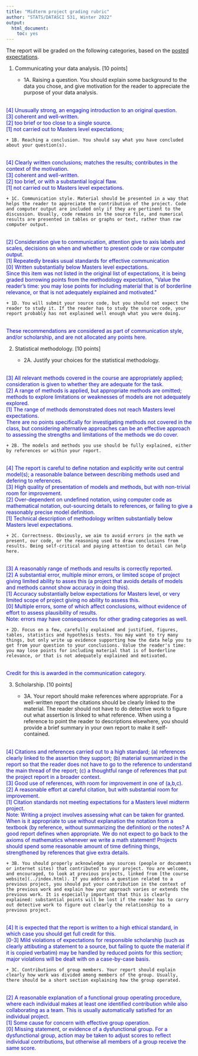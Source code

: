 ```yaml
---
title: "Midterm project grading rubric"
author: "STATS/DATASCI 531, Winter 2022"
output:
  html_document:
    toc: yes
---
```


The report will be graded on the following categories, based on the [posted expectations](midterm_project/midterm_project_info.html).

1. Communicating your data analysis. [10 points]

    + 1A. Raising a question. You should explain some background to the data you chose, and give motivation for the reader to appreciate the purpose of your data analysis.
<br>
<span style="color: blue;">
[4] Unusually strong, an engaging introduction to an original question.
<br>
[3] coherent and well-written.
<br>
[2] too brief or too close to a single source.
<br>
[1] not carried out to Masters level expectations;
</span>

    + 1B. Reaching a conclusion. You should say what you have concluded about your question(s).
<br>
<span style="color: blue;">
[4] Clearly written conclusions; matches the results; contributes in the context of the motivation.
<br>
[3] coherent and well-written.
<br>
[2] too brief, or with a substantial logical flaw.
<br>
[1] not carried out to Masters level expectations.
</span>

    + 1C. Communication style. Material should be presented in a way that helps the reader to appreciate the contribution of the project. Code and computer output are included only if they are pertinent to the discussion. Usually, code remains in the source file, and numerical results are presented in tables or graphs or text, rather than raw computer output.
<br>
<span style="color: blue;">
[2] Consideration give to communication, attention give to axis labels and scales, decisions on when and whether to present code or raw computer output.
<br>
[1] Repeatedly breaks usual standards for effective communication
<br>
[0] Written substantially below Masters level expectations.
<br>
Since this item was not listed in the original list of expectations, it is being graded borrowing points from the methodology expectation, "Value the reader’s time: you may lose points for including material that is of borderline relevance, or that is not adequately explained and motivated."
</span>

    + 1D. You will submit your source code, but you should not expect the reader to study it. If the reader has to study the source code, your report probably has not explained well enough what you were doing.
<br>
<span style="color: blue;">
These recommendations are considered as part of communication style, and/or scholarship, and are not allocated any points here.
</span>



2. Statistical methodology. [10 points]

    + 2A. Justify your choices for the statistical methodology.
<br>
<span style="color: blue;">
[3] All relevant methods covered in the course are appropriately applied; consideration is given to whether they are adequate for the task.
<br>
[2] A range of methods is applied, but appropriate methods are omitted; methods to explore limitations or weaknesses of models are not adequately explored.
<br>
[1] The range of methods demonstrated does not reach Masters level expectations. 
<br>
There are no points specifically for investigating methods not covered in the class, but considering alternative approaches can be an effective approach to assessing the strengths and limitations of the methods we do cover.
<br>
</span>

    + 2B. The models and methods you use should be fully explained, either by references or within your report.
<br>
<span style="color: blue;">
[4] The report is careful to define notation and explicitly write out central model(s); a reasonable balance between describing methods used and defering to references.
<br>
[3] High quality of presentation of models and methods, but with non-trivial room for improvement.
<br>
[2] Over-dependent on undefined notation, using computer code as mathematical notation, out-sourcing details to references, or failing to give a reasonably precise model definition.
<br>
[1] Technical description of methodology written substantially below Masters level expectations.
</span>

    + 2C. Correctness. Obviously, we aim to avoid errors in the math we present, our code, or the reasoning used to draw conclusions from results. Being self-critical and paying attention to detail can help here. 
<br>
<span style="color: blue;">
[3] A reasonably range of methods and results is correctly reported.
<br>
[2] A substantial error, multiple minor errors, or limited scope of project giving limited ability to asses this (a project that avoids details of models and methods cannot show accuracy in doing this).
<br>
[1] Accuracy substantially below expectations for Masters level, or very limited scope of project giving no ability to assess this.
<br>
[0] Multiple errors, some of which affect conclusions, without evidence of effort to assess plausibility of results.
<br>
Note: errors may have consequences for other grading categories as well.
</span>


    + 2D. Focus on a few, carefully explained and justified, figures, tables, statistics and hypothesis tests. You may want to try many things, but only write up evidence supporting how the data help you to get from your question to your conclusions. Value the reader's time: you may lose points for including material that is of borderline relevance, or that is not adequately explained and motivated.
<br>
<span style="color: blue;">
Credit for this is awarded in the communication category.
</span>


3. Scholarship. [10 points]

    + 3A. Your report should make references where appropriate. For a well-written report the citations should be clearly linked to the material. The reader should not have to do detective work to figure out what assertion is linked to what reference. When using a reference to point the reader to descriptions elsewhere, you should provide a brief summary in your own report to make it self-contained. 
<br>
<span style="color: blue;">
</span>
<span style="color: blue;">
[4] Citations and references carried out to a high standard; (a) references clearly linked to the assertion they support; (b) material summarized in the report so that the reader does not have to go to the reference to understand the main thread of the report; (c) a thoughtful range of references that put the project report in a broader context.
<br>
[3] Good use of references, with room for improvement in one of (a,b,c).
<br>
[2] A reasonable effort at careful citation, but with substantial room for improvement.
<br>
[1] Citation standards not meeting expectations for a Masters level midterm project.
<br>
Note: Writing a project involves assessing what can be taken for granted. When is it appropriate to use without explanation the notation from a textbook (by reference, without summarizing the definition) or the notes? A good report defines when appropriate. We do not expect to go back to the axioms of mathematics whenever we write a math statement! Projects should spend some reasonable amount of time defining things, strengthened by references that give extra details.
</span>

    + 3B. You should properly acknowledge any sources (people or documents or internet sites) that contributed to your project. You are welcome, and encouraged, to look at previous projects, linked from [the course website](../index.html). If you address a question related to a previous project, you should put your contribution in the context of the previous work and explain how your approach varies or extends the previous work. It is especially important that this is clearly explained: substantial points will be lost if the reader has to carry out detective work to figure out clearly the relationship to a previous project.
<br>
<span style="color: blue;">
[4] It is expected that the report is written to a high ethical standard, in which case you should get full credit for this.
<br>
[0-3] Mild violations of expectations for responsible scholarship (such as clearly attibuting a statement to a source, but failing to quote the material if it is copied verbatim) may be handled by reduced points for this section; major violations will be dealt with on a case-by-case basis.
</span>
    
    + 3C. Contributions of group members. Your report should explain clearly how work was divided among members of the group. Usually, there should be a short section explaining how the group operated. 
<br>
<span style="color: blue;">
[2] A reasonable explanation of a functional group operating procedure, where each individual makes at least one identified contribution while also collaborating as a team. This is usually automatically satisfied for an individual project.
<br>
[1] Some cause for concern with effective group operation.
<br>
[0] Missing statement, or evidence of a dysfunctional group. For a dysfunctional group, action may be taken to adjust scores to reflect individual contributions, but otherwise all members of a group receive the same score.
</span>


